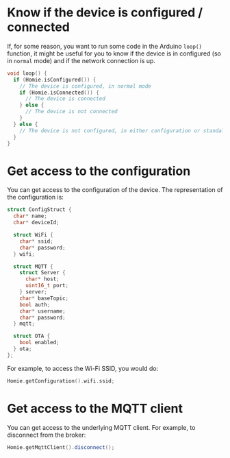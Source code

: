 # Know if the device is configured / connected

If, for some reason, you want to run some code in the Arduino `loop()` function, it might be useful for you to know if the device is in configured (so in `normal` mode) and if the network connection is up.

```c++
void loop() {
  if (Homie.isConfigured()) {
    // The device is configured, in normal mode
    if (Homie.isConnected()) {
      // The device is connected
    } else {
      // The device is not connected
    }
  } else {
    // The device is not configured, in either configuration or standalone mode
  }
}
```

# Get access to the configuration

You can get access to the configuration of the device. The representation of the configuration is:

```c++
struct ConfigStruct {
  char* name;
  char* deviceId;

  struct WiFi {
    char* ssid;
    char* password;
  } wifi;

  struct MQTT {
    struct Server {
      char* host;
      uint16_t port;
    } server;
    char* baseTopic;
    bool auth;
    char* username;
    char* password;
  } mqtt;

  struct OTA {
    bool enabled;
  } ota;
};
```

For example, to access the Wi-Fi SSID, you would do:

```c++
Homie.getConfiguration().wifi.ssid;
```

# Get access to the MQTT client

You can get access to the underlying MQTT client. For example, to disconnect from the broker:

```c++
Homie.getMqttClient().disconnect();
```
